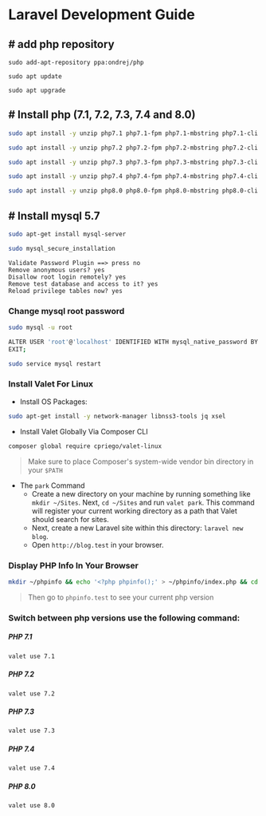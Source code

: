 # Laravel Development Guide

## # add php repository 
```
sudo add-apt-repository ppa:ondrej/php

sudo apt update

sudo apt upgrade
```
## # Install php (7.1, 7.2, 7.3, 7.4 and 8.0)
```bash
sudo apt install -y unzip php7.1 php7.1-fpm php7.1-mbstring php7.1-cli php7.1-xml php7.1-bcmath php7.1-intl php7.1-sqlite3 php7.1-zip php7.1-mysql php7.1-gd php7.1-curl php7.1-pgsql php7.1-imagick php7.1-dom

sudo apt install -y unzip php7.2 php7.2-fpm php7.2-mbstring php7.2-cli php7.2-xml php7.2-bcmath php7.2-intl php7.2-sqlite3 php7.2-zip php7.2-mysql php7.2-gd php7.2-curl php7.2-pgsql php7.2-imagick php7.2-dom

sudo apt install -y unzip php7.3 php7.3-fpm php7.3-mbstring php7.3-cli php7.3-xml php7.3-bcmath php7.3-intl php7.3-sqlite3 php7.3-zip php7.3-mysql php7.3-gd php7.3-curl php7.3-pgsql php7.3-imagick php7.3-dom

sudo apt install -y unzip php7.4 php7.4-fpm php7.4-mbstring php7.4-cli php7.4-xml php7.4-bcmath php7.4-intl php7.4-sqlite3 php7.4-zip php7.4-mysql php7.4-gd php7.4-curl php7.4-pgsql php7.4-imagick php7.4-dom

sudo apt install -y unzip php8.0 php8.0-fpm php8.0-mbstring php8.0-cli php8.0-xml php8.0-bcmath php8.0-intl php8.0-sqlite3 php8.0-zip php8.0-mysql php8.0-gd php8.0-curl php8.0-pgsql php8.0-imagick php8.0-dom
```

## # Install mysql 5.7
```bash
sudo apt-get install mysql-server

sudo mysql_secure_installation
```
```
Validate Password Plugin ==> press no
Remove anonymous users? yes
Disallow root login remotely? yes
Remove test database and access to it? yes
Reload privilege tables now? yes
```
### Change mysql root password
```bash
sudo mysql -u root

ALTER USER 'root'@'localhost' IDENTIFIED WITH mysql_native_password BY 'newpassword';
EXIT;

sudo service mysql restart
```

### Install Valet For Linux
- Install OS Packages:
```bash
sudo apt-get install -y network-manager libnss3-tools jq xsel
```
- Install Valet Globally Via Composer CLI
```bash
composer global require cpriego/valet-linux
```
> Make sure to place Composer's system-wide vendor bin directory in your `$PATH`
- The `park` Command
  - Create a new directory on your machine by running something like `mkdir ~/Sites`. Next, `cd ~/Sites` and run `valet park`. This command will register your current working directory as a path that Valet should search for sites.
  - Next, create a new Laravel site within this directory: `laravel new blog`.
  - Open `http://blog.test` in your browser.



### Display PHP Info In Your Browser

```bash
mkdir ~/phpinfo && echo '<?php phpinfo();' > ~/phpinfo/index.php && cd ~/phpinfo && valet link
```
> Then go to `phpinfo.test` to see your current php version


### Switch between php versions use the following command:

##### PHP 7.1
```bash
valet use 7.1
```

##### PHP 7.2
```bash
valet use 7.2
```

##### PHP 7.3
```bash
valet use 7.3
```

##### PHP 7.4
```bash
valet use 7.4
```

##### PHP 8.0
```bash
valet use 8.0
```
